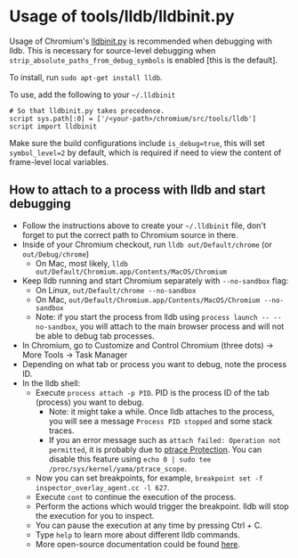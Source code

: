 # Usage of tools/lldb/lldbinit.py

Usage of Chromium's [lldbinit.py](../tools/lldb/lldbinit.py) is recommended when
debugging with lldb. This is necessary for source-level debugging when
`strip_absolute_paths_from_debug_symbols` is enabled [this is the default].

To install, run `sudo apt-get install lldb`.

To use, add the following to your `~/.lldbinit`

```
# So that lldbinit.py takes precedence.
script sys.path[:0] = ['/<your-path>/chromium/src/tools/lldb']
script import lldbinit
```

Make sure the build configurations include `is_debug=true`, this will set `symbol_level=2` by default, which is required if need to view the content of frame-level local variables.

## How to attach to a process with lldb and start debugging

- Follow the instructions above to create your `~/.lldbinit` file, don't forget to put the correct path to Chromium source in there.
- Inside of your Chromium checkout, run `lldb out/Default/chrome` (or `out/Debug/chrome`)
    - On Mac, most likely, `lldb out/Default/Chromium.app/Contents/MacOS/Chromium`
- Keep lldb running and start Chromium separately with `--no-sandbox` flag:
    - On Linux, `out/Default/chrome --no-sandbox`
    - On Mac, `out/Default/Chromium.app/Contents/MacOS/Chromium --no-sandbox`
    - Note: if you start the process from lldb using `process launch -- --no-sandbox`, you will attach to the main browser process and will not be able to debug tab processes.
- In Chromium, go to Customize and Control Chromium (three dots) -> More Tools -> Task Manager
- Depending on what tab or process you want to debug, note the process ID.
- In the lldb shell:
    - Execute `process attach -p PID`. PID is the process ID of the tab (process) you want to debug.
        - Note: it might take a while. Once lldb attaches to the process, you will see a message `Process PID stopped` and some stack traces.
        - If you an error message such as `attach failed: Operation not permitted`, it is probably due to [ptrace Protection](https://wiki.ubuntu.com/SecurityTeam/Roadmap/KernelHardening#ptrace_Protection). You can disable this feature using `echo 0 | sudo tee /proc/sys/kernel/yama/ptrace_scope`.
    - Now you can set breakpoints, for example, `breakpoint set -f inspector_overlay_agent.cc -l 627`.
    - Execute `cont` to continue the execution of the process.
    - Perform the actions which would trigger the breakpoint. lldb will stop the execution for you to inspect.
    - You can pause the execution at any time by pressing Ctrl + C.
    - Type `help` to learn more about different lldb commands.
    - More open-source documentation could be found [here](https://developer.apple.com/library/archive/documentation/IDEs/Conceptual/gdb_to_lldb_transition_guide/document/lldb-basics.html#//apple_ref/doc/uid/TP40012917-CH2-SW1).
